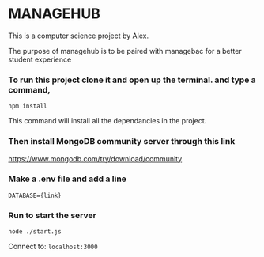 # MANAGEHUB
This is a computer science project by Alex.

The purpose of managehub is to be paired with managebac for a better student experience

### To run this project clone it and open up the terminal. and type a command,
``` npm install ```

This command will install all the dependancies in the project.

### Then install MongoDB community server through this link
https://www.mongodb.com/try/download/community

### Make a .env file and add a line
```DATABASE={link}```

### Run to start the server
```node ./start.js```

Connect to:
`localhost:3000`

